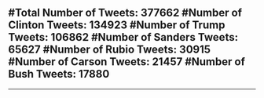 #Total Number of Tweets: 377662 
#Number of Clinton Tweets: 134923
#Number of Trump Tweets: 106862
#Number of Sanders Tweets: 65627
#Number of Rubio Tweets: 30915
#Number of Carson Tweets: 21457
#Number of Bush Tweets: 17880
---
---
